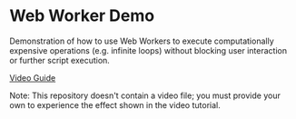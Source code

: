 # Web Worker Demo

Demonstration of how to use Web Workers to execute computationally expensive operations (e.g. infinite loops) without blocking user interaction or further script execution.

[Video Guide](https://youtu.be/O1WmnLCLk3Q)   

Note: This repository doesn't contain a video file; you must provide your own to experience the effect shown in the video tutorial.

